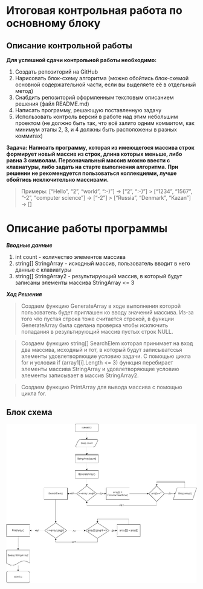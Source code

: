 # Итоговая контрольная работа по основному блоку

## Описание контрольной работы

**Для успешной сдачи контрольной работы необходимо:**

1. Создать репозиторий на GitHub
2. Нарисовать блок-схему алгоритма (можно обойтись блок-схемой основной содержательной части, если вы выделяете её в отдельный метод)
3. Снабдить репозиторий оформленным текстовым описанием решения (файл README.md)
4. Написать программу, решающую поставленную задачу
5. Использовать контроль версий в работе над этим небольшим проектом (не должно быть так, что всё залито одним коммитом, как минимум этапы 2, 3, и 4 должны быть расположены в разных коммитах)

**Задача: Написать программу, которая из имеющегося массива строк формирует новый массив из строк, длина которых меньше, либо равна 3 символам. Первоначальный массив можно ввести с клавиатуры, либо задать на старте выполнения алгоритма. При решении не рекомендуется пользоваться коллекциями, лучше обойтись исключительно массивами.**

> Примеры:
> [“Hello”, “2”, “world”, “:-)”] → [“2”, “:-)”] > [“1234”, “1567”, “-2”, “computer science”] → [“-2”] > [“Russia”, “Denmark”, “Kazan”] → []

# Описание работы программы

***Вводные данные***

1. int count - количество элементов массива
2. string[] StringArray - исходный массив, пользователь вводит в него данные с клавиатуры
3. string[] StringArray2 - результирующий массив, в который будут записаны элементы массива StringArray <= 3

***Ход Решения***

>Создаем функцию GenerateArray в ходе выполнения которой пользователь будет приглашен ко вводу значений массива. Из-за того что пустая строка тоже считается строкой, в функции GenerateArray была сделана проверка чтобы исключить попадания в результирующий массив пустых строк NULL.

>Создаем функцию string[] SearchElem которая принимает на вход два массива, исходный и тот, в который будут записыватссья элементы удовлетворяющие условию задачи. С помощью цикла for и условия if (array1[i].Length <= 3) функция перебирает элементы массива StringArray и удовлетворяющие условию элементы записывает в массив StringArray2.

>Создаем функцию PrintArray для вывода массива с помощью цикла for.

## Блок схема 

![блок схема](https://github.com/olegtsvetkov332/HW_C-_EXAM/blob/master/ИТОГКРСХЕМА.png)

